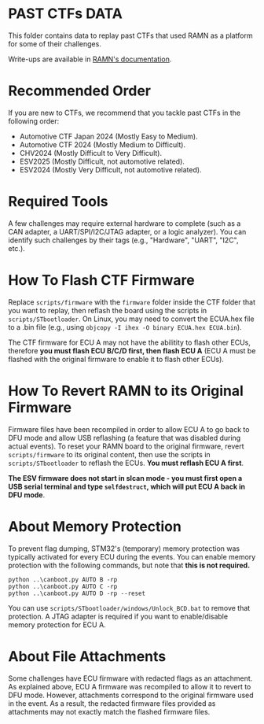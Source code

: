 # PAST CTFs DATA

This folder contains data to replay past CTFs that used RAMN as a platform for some of their challenges.

Write-ups are available in [RAMN's documentation](https://ramn.readthedocs.io/en/latest/ctf_writeups.html). 

# Recommended Order

If you are new to CTFs, we recommend that you tackle past CTFs in the following order:

- Automotive CTF Japan 2024 (Mostly Easy to Medium).
- Automotive CTF 2024 (Mostly Medium to Difficult).
- CHV2024 (Mostly Difficult to Very Difficult).
- ESV2025 (Mostly Difficult, not automotive related).
- ESV2024 (Mostly Very Difficult, not automotive related).

# Required Tools

A few challenges may require external hardware to complete (such as a CAN adapter, a UART/SPI/I2C/JTAG adapter, or a logic analyzer).
You can identify such challenges by their tags (e.g., "Hardware", "UART", "I2C", etc.).

# How To Flash CTF Firmware

Replace ``scripts/firmware`` with the ``firmware`` folder inside the CTF folder that you want to replay, then reflash the board using the scripts in ``scripts/STbootloader``.
On Linux, you may need to convert the ECUA.hex file to a .bin file (e.g., using ``objcopy -I ihex -O binary ECUA.hex ECUA.bin``).

The CTF firmware for ECU A may not have the abilitity to flash other ECUs, therefore **you must flash ECU B/C/D first, then flash ECU A**
(ECU A must be flashed with the original firmware to enable it to flash other ECUs).

# How To Revert RAMN to its Original Firmware

Firmware files have been recompiled in order to allow ECU A to go back to DFU mode and allow USB reflashing (a feature that was disabled during actual events).
To reset your RAMN board to the original firmware, revert ``scripts/firmware`` to its original content, then use the scripts in  ``scripts/STbootloader`` to reflash the ECUs.
**You must reflash ECU A first**.

**The ESV firmware does not start in slcan mode - you must first open a USB serial terminal and type ``selfdestruct``, which will put ECU A back in DFU mode**.

# About Memory Protection

To prevent flag dumping, STM32's (temporary) memory protection was typically activated for every ECU during the events. 
You can enable memory protection with the following commands, but note that **this is not required.** 

```
python ..\canboot.py AUTO B -rp
python ..\canboot.py AUTO C -rp
python ..\canboot.py AUTO D -rp --reset
```

You can use ``scripts/STbootloader/windows/Unlock_BCD.bat`` to remove that protection.
A JTAG adapter is required if you want to enable/disable memory protection for ECU A.

# About File Attachments

Some challenges have ECU firmware with redacted flags as an attachment.
As explained above, ECU A firmware was recompiled to allow it to revert to DFU mode. However, attachments correspond to the original firmware used in the event.
As a result, the redacted firmware files provided as attachments may not exactly match the flashed firmware files.


